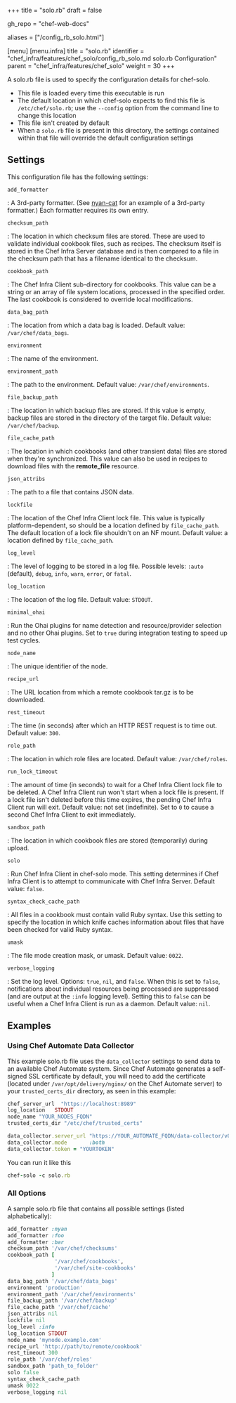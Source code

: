 +++
title = "solo.rb"
draft = false

gh_repo = "chef-web-docs"

aliases = ["/config_rb_solo.html"]

[menu]
  [menu.infra]
    title = "solo.rb"
    identifier = "chef_infra/features/chef_solo/config_rb_solo.md solo.rb Configuration"
    parent = "chef_infra/features/chef_solo"
    weight = 30
+++

A solo.rb file is used to specify the configuration details for
chef-solo.

- This file is loaded every time this executable is run
- The default location in which chef-solo expects to find this file is `/etc/chef/solo.rb`; use the `--config` option from the command line to change this location
- This file isn't created by default
- When a `solo.rb` file is present in this directory, the settings contained within that file will override the default configuration settings

## Settings

This configuration file has the following settings:

`add_formatter`

: A 3rd-party formatter. (See [nyan-cat](https://github.com/andreacampi/nyan-cat-chef-formatter) for an example of a 3rd-party formatter.) Each formatter requires its own entry.

`checksum_path`

: The location in which checksum files are stored. These are used to validate individual cookbook files, such as recipes. The checksum itself is stored in the Chef Infra Server database and is then compared to a file in the checksum path that has a filename identical to the checksum.

`cookbook_path`

: The Chef Infra Client sub-directory for cookbooks. This value can be a string or an array of file system locations, processed in the specified order. The last cookbook is considered to override local modifications.

`data_bag_path`

: The location from which a data bag is loaded. Default value: `/var/chef/data_bags`.

`environment`

: The name of the environment.

`environment_path`

: The path to the environment. Default value: `/var/chef/environments`.

`file_backup_path`

: The location in which backup files are stored. If this value is empty, backup files are stored in the directory of the target file. Default value: `/var/chef/backup`.

`file_cache_path`

: The location in which cookbooks (and other transient data) files are stored when they're synchronized. This value can also be used in recipes to download files with the **remote_file** resource.

`json_attribs`

: The path to a file that contains JSON data.

`lockfile`

: The location of the Chef Infra Client lock file. This value is typically platform-dependent, so should be a location defined by `file_cache_path`. The default location of a lock file shouldn't on an NF mount. Default value: a location defined by `file_cache_path`.

`log_level`

: The level of logging to be stored in a log file. Possible levels: `:auto` (default), `debug`, `info`, `warn`, `error`, or `fatal`.

`log_location`

: The location of the log file. Default value: `STDOUT`.

`minimal_ohai`

: Run the Ohai plugins for name detection and resource/provider selection and no other Ohai plugins. Set to `true` during integration testing to speed up test cycles.

`node_name`

: The unique identifier of the node.

`recipe_url`

: The URL location from which a remote cookbook tar.gz is to be downloaded.

`rest_timeout`

: The time (in seconds) after which an HTTP REST request is to time out. Default value: `300`.

`role_path`

: The location in which role files are located. Default value: `/var/chef/roles`.

`run_lock_timeout`

: The amount of time (in seconds) to wait for a Chef Infra Client lock file to be deleted. A Chef Infra Client run won't start when a lock file is present. If a lock file isn't deleted before this time expires, the pending Chef Infra Client run will exit. Default value: not set (indefinite). Set to `0` to cause a second Chef Infra Client to exit immediately.

`sandbox_path`

: The location in which cookbook files are stored (temporarily) during upload.

`solo`

: Run Chef Infra Client in chef-solo mode. This setting determines if Chef Infra Client is to attempt to communicate with Chef Infra Server. Default value: `false`.

`syntax_check_cache_path`

: All files in a cookbook must contain valid Ruby syntax. Use this setting to specify the location in which knife caches information about files that have been checked for valid Ruby syntax.

`umask`

: The file mode creation mask, or umask. Default value: `0022`.

`verbose_logging`

: Set the log level. Options: `true`, `nil`, and `false`. When this is set to `false`, notifications about individual resources being processed are suppressed (and are output at the `:info` logging level). Setting this to `false` can be useful when a Chef Infra Client is run as a daemon. Default value: `nil`.

## Examples

### Using Chef Automate Data Collector

This example solo.rb file uses the `data_collector` settings to send data to an available Chef Automate system. Since Chef Automate generates a self-signed SSL certificate by default, you will need to add the certificate (located under `/var/opt/delivery/nginx/` on the Chef Automate server) to your `trusted_certs_dir` directory, as seen in this example:

```ruby
chef_server_url  "https://localhost:8989"
log_location   STDOUT
node_name "YOUR_NODES_FQDN"
trusted_certs_dir "/etc/chef/trusted_certs"

data_collector.server_url "https://YOUR_AUTOMATE_FQDN/data-collector/v0"
data_collector.mode       :both
data_collector.token = "YOURTOKEN"
```

You can run it like this

```ruby
chef-solo -c solo.rb
```

### All Options

A sample solo.rb file that contains all possible settings (listed alphabetically):

```ruby
add_formatter :nyan
add_formatter :foo
add_formatter :bar
checksum_path '/var/chef/checksums'
cookbook_path [
               '/var/chef/cookbooks',
               '/var/chef/site-cookbooks'
              ]
data_bag_path '/var/chef/data_bags'
environment 'production'
environment_path '/var/chef/environments'
file_backup_path '/var/chef/backup'
file_cache_path '/var/chef/cache'
json_attribs nil
lockfile nil
log_level :info
log_location STDOUT
node_name 'mynode.example.com'
recipe_url 'http://path/to/remote/cookbook'
rest_timeout 300
role_path '/var/chef/roles'
sandbox_path 'path_to_folder'
solo false
syntax_check_cache_path
umask 0022
verbose_logging nil
```
